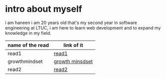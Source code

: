 
# intro about myself
i am haneen i am 20 years old that's my second year in software engineering at LTUC, i am here to learn web development and to expand my knowledge in my field.

name of the read | link of it 
 | ------------ | ------------- | 
 | read1 | [read1](https://haneen-izz.github.io/reading-notes/read1) | 
 | growthmindset | [growth minsdset](https://haneen-izz.github.io/reading-notes/growthmindset) | 
 | read2  | [read2]() | 

